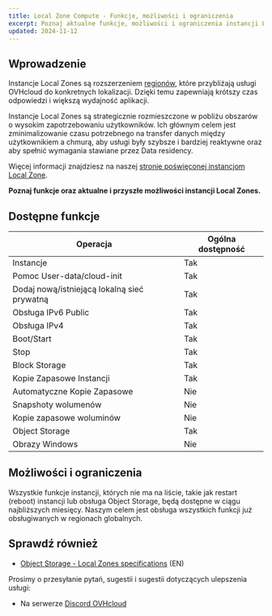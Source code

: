 ```yaml
---
title: Local Zone Compute - Funkcje, możliwości i ograniczenia
excerpt: Poznaj aktualne funkcje, możliwości i ograniczenia instancji Local Zones
updated: 2024-11-12
---
```


## Wprowadzenie

Instancje Local Zones są rozszerzeniem [regionów](/links/public-cloud/regions-pci), które przybliżają usługi OVHcloud do konkretnych lokalizacji. Dzięki temu zapewniają krótszy czas odpowiedzi i większą wydajność aplikacji.

Instancje Local Zones są strategicznie rozmieszczone w pobliżu obszarów o wysokim zapotrzebowaniu użytkowników. Ich głównym celem jest zminimalizowanie czasu potrzebnego na transfer danych między użytkownikiem a chmurą, aby usługi były szybsze i bardziej reaktywne oraz aby spełnić wymagania stawiane przez Data residency.

Więcej informacji znajdziesz na naszej [stronie poświęconej instancjom Local Zone](/links/public-cloud/local-zones).

**Poznaj funkcje oraz aktualne i przyszłe możliwości instancji Local Zones.**

## Dostępne funkcje

| Operacja | Ogólna dostępność |
| --- | --- |
| Instancje | Tak |
| Pomoc User-data/cloud-init | Tak|
| Dodaj nową/istniejącą lokalną sieć prywatną | Tak |
| Obsługa IPv6 Public | Tak |
| Obsługa IPv4 | Tak |
| Boot/Start | Tak |
| Stop | Tak |
| Block Storage | Tak |
| Kopie Zapasowe Instancji | Tak |
| Automatyczne Kopie Zapasowe | Nie |
| Snapshoty wolumenów | Nie |
| Kopie zapasowe woluminów | Nie |
| Object Storage | Tak |
| Obrazy Windows | Nie |

## Możliwości i ograniczenia

Wszystkie funkcje instancji, których nie ma na liście, takie jak restart (reboot) instancji lub obsługa Object Storage, będą dostępne w ciągu najbliższych miesięcy. Naszym celem jest obsługa wszystkich funkcji już obsługiwanych w regionach globalnych.

## Sprawdź również

- [Object Storage - Local Zones specifications](/pages/storage_and_backup/object_storage/s3_local_zones_limitations) (EN)

Prosimy o przesyłanie pytań, sugestii i sugestii dotyczących ulepszenia usługi:

- Na serwerze [Discord OVHcloud](https://discord.gg/ovhcloud)